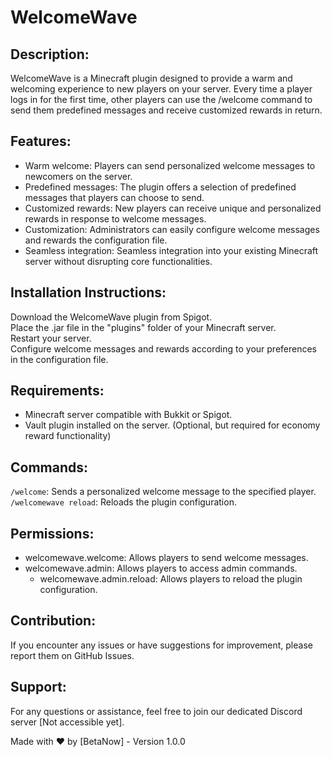 # WelcomeWave

## Description:
WelcomeWave is a Minecraft plugin designed to provide a warm and welcoming experience to new players on your server. Every time a player logs in for the first time, other players can use the /welcome command to send them predefined messages and receive customized rewards in return.

## Features:
- Warm welcome: Players can send personalized welcome messages to newcomers on the server.
- Predefined messages: The plugin offers a selection of predefined messages that players can choose to send.
- Customized rewards: New players can receive unique and personalized rewards in response to welcome messages.
- Customization: Administrators can easily configure welcome messages and rewards the configuration file.
- Seamless integration: Seamless integration into your existing Minecraft server without disrupting core functionalities.

## Installation Instructions:
Download the WelcomeWave plugin from Spigot.  
Place the .jar file in the "plugins" folder of your Minecraft server.  
Restart your server.  
Configure welcome messages and rewards according to your preferences in the configuration file.

## Requirements:
- Minecraft server compatible with Bukkit or Spigot.
- Vault plugin installed on the server. (Optional, but required for economy reward functionality)

## Commands:
`/welcome`: Sends a personalized welcome message to the specified player.  
`/welcomewave reload`: Reloads the plugin configuration.

## Permissions:
* welcomewave.welcome: Allows players to send welcome messages.
* welcomewave.admin: Allows players to access admin commands.
  * welcomewave.admin.reload: Allows players to reload the plugin configuration.

## Contribution:
If you encounter any issues or have suggestions for improvement, please report them on GitHub Issues.

## Support:
For any questions or assistance, feel free to join our dedicated Discord server [Not accessible yet].  

Made with ❤️ by [BetaNow] - Version 1.0.0
